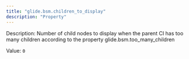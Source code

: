 ```yaml
---
title: "glide.bsm.children_to_display"
description: "Property"
---
```


Description: Number of child nodes to display when the parent CI has too many children according to the property glide.bsm.too_many_children

Value: `0`